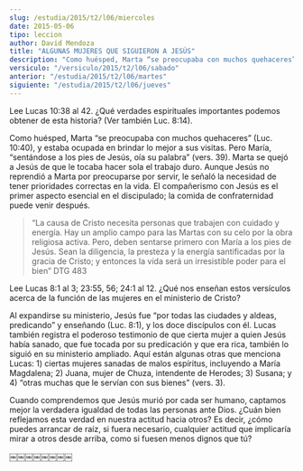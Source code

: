 ```yaml
---
slug: /estudia/2015/t2/l06/miercoles
date: 2015-05-06
tipo: leccion
author: David Mendoza
title: "ALGUNAS MUJERES QUE SIGUIERON A JESÚS"
description: "Como huésped, Marta “se preocupaba con muchos quehaceres” (Luc. 10:40), y estaba ocupada en brindar lo mejor a sus visitas. Pero María, “sentándose a los pies de Jesús, oía su palabra”"
versiculo: "/versiculo/2015/t2/l06/sabado"
anterior: "/estudia/2015/t2/l06/martes"
siguiente: "/estudia/2015/t2/l06/jueves"
---
```


Lee Lucas 10:38 al 42. ¿Qué verdades espirituales importantes podemos obtener de esta historia? (Ver también Luc. 8:14).

Como huésped, Marta “se preocupaba con muchos quehaceres” (Luc. 10:40), y estaba ocupada en brindar lo mejor a sus visitas. Pero María, “sentándose a los pies de Jesús, oía su palabra” (vers. 39). Marta se quejó a Jesús de que le tocaba hacer sola el trabajo duro. Aunque Jesús no reprendió a Marta por preocuparse por servir, le señaló la necesidad de tener prioridades correctas en la vida. El compañerismo con Jesús es el primer aspecto esencial en el discipulado; la comida de confraternidad puede venir después.

> “La causa de Cristo necesita personas que trabajen con cuidado y energía. Hay un amplio campo para las Martas con su celo por la obra religiosa activa. Pero, deben sentarse primero con María a los pies de Jesús. Sean la diligencia, la presteza y la energía santificadas por la gracia de Cristo; y entonces la vida será un irresistible poder para el bien” DTG 483

Lee Lucas 8:1 al 3; 23:55, 56; 24:1 al 12. ¿Qué nos enseñan estos versículos acerca de la función de las mujeres en el ministerio de Cristo?

Al expandirse su ministerio, Jesús fue “por todas las ciudades y aldeas, predicando” y enseñando (Luc. 8:1), y los doce discípulos con él. Lucas también registra el poderoso testimonio de que cierta mujer a quien Jesús había sanado, que fue tocada por su predicación y que era rica, también lo siguió en su ministerio ampliado. Aquí están algunas otras que menciona Lucas: 1) ciertas mujeres sanadas de malos espíritus, incluyendo a María Magdalena; 2) Juana, mujer de Chuza, intendente de Herodes; 3) Susana; y 4) “otras muchas que le servían con sus bienes” (vers. 3).

Cuando comprendemos que Jesús murió por cada ser humano, captamos mejor la verdadera igualdad de todas las personas ante Dios. ¿Cuán bien reflejamos esta verdad en nuestra actitud hacia otros? Es decir, ¿cómo puedes arrancar de raíz, si fuera necesario, cualquier actitud que implicaría mirar a otros desde arriba, como si fuesen menos dignos que tú?

￼￼￼￼￼￼￼￼
